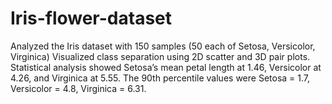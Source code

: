 # Iris-flower-dataset
Analyzed the Iris dataset with 150 samples (50 each of Setosa, Versicolor, Virginica) 
Visualized class separation using 2D scatter and 3D pair plots. 
Statistical analysis showed Setosa’s mean petal length at 1.46, Versicolor at 4.26, and Virginica at 5.55. 
The 90th percentile values were Setosa = 1.7, Versicolor = 4.8, Virginica = 6.31.
